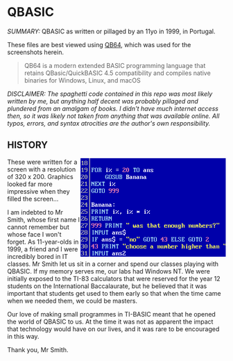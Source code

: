 # QBASIC

*SUMMARY:* 
QBASIC as written or pillaged by an 11yo in 1999, in Portugal.

These files are best viewed using [QB64](https://www.qb64.org/), which was used for the screenshots herein. 
> QB64 is a modern extended BASIC programming language that retains QBasic/QuickBASIC 4.5 compatibility and compiles native binaries for Windows, Linux, and macOS

_DISCLAIMER: The spaghetti code contained in this repo was most likely written by me, but anything half decent was probably pillaged and plundered from an amalgam of books. I didn't have much internet access then, so it was likely not taken from anything that was available online. All typos, errors, and syntax atrocities are the author's own responsibility._

## HISTORY

<img align="right" style="float" src="/images/THISSHTISBANANAS.png"> These were written for a screen with a resolution of 320 x 200. Graphics looked far more impressive when they filled the screen... 

I am indebted to Mr Smith, whose first name I cannot remember but whose face I won't forget. As 11-year-olds in 1999, a friend and I were incredibly bored in IT classes. Mr Smith let us sit in a corner and spend our classes playing with QBASIC. If my memory serves me, our labs had Windows NT. We were initially exposed to the TI-83 calculators that were reserved for the year 12 students on the International Baccalaurate, but he believed that it was important that students get used to them early so that when the time came when we needed them, we could be masters.

Our love of making small programmes in TI-BASIC meant that he opened the world of QBASIC to us. At the time it was not as apparent the impact that technology would have on our lives, and it was rare to be encouraged in this way.

Thank you, Mr Smith.

